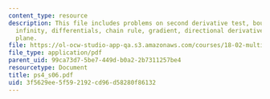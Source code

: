 ```yaml
---
content_type: resource
description: This file includes problems on second derivative test, boundaries and
  infinity, differentials, chain rule, gradient, directional derivative, and tangent
  plane.
file: https://ol-ocw-studio-app-qa.s3.amazonaws.com/courses/18-02-multivariable-calculus-spring-2006/3f5629ee5f592192cd96d58280f86132_ps4_s06.pdf
file_type: application/pdf
parent_uid: 99ca73d7-5be7-449d-b0a2-2b7311257be4
resourcetype: Document
title: ps4_s06.pdf
uid: 3f5629ee-5f59-2192-cd96-d58280f86132
---
```

